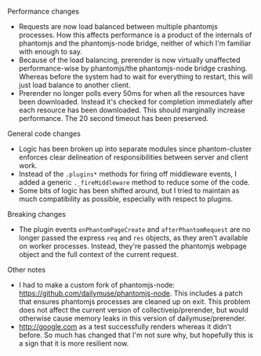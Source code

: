 Performance changes

* Requests are now load balanced between multiple phantomjs processes. How
  this affects performance is a product of the internals of phantomjs and
  the phantomjs-node bridge, neither of which I'm familiar with enough to
  say.
* Because of the load balancing, prerender is now virtually unaffected
  performance-wise by phantomjs/the phantomjs-node bridge crashing. Whereas
  before the system had to wait for everything to restart, this will just
  load balance to another client.
* Prerender no longer polls every 50ms for when all the resources have been
  downloaded. Instead it's checked for completion immediately after each
  resource has been downloaded. This should marginally increase performance.
  The 20 second timeout has been preserved.

General code changes

* Logic has been broken up into separate modules since phantom-cluster
  enforces clear delineation of responsibilities between server and client
  work.
* Instead of the `.plugins*` methods for firing off middleware events, I added
  a generic `._fireMiddleware` method to reduce some of the code.
* Some bits of logic has been shifted around, but I tried to maintain as much
  compatibility as possible, especially with respect to plugins.

Breaking changes

* The plugin events `onPhantomPageCreate` and `afterPhantomRequest` are no
  longer passed the express `req` and `res` objects, as they aren't available
  on worker processes. Instead, they're passed the phantomjs webpage object
  and the full context of the current request.

Other notes

* I had to make a custom fork of phantomjs-node:
  https://github.com/dailymuse/phantomjs-node. This includes a patch that
  ensures phantomjs processes are cleaned up on exit. This problem does
  not affect the current version of collectiveip/prerender, but would
  otherwise cause memory leaks in this version of dailymuse/prerender.
* http://google.com as a test successfully renders whereas it didn't before.
  So much has changed that I'm not sure why, but hopefully this is a sign that
  it is more resilient now.
